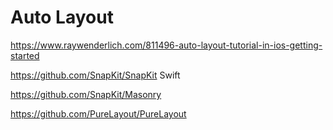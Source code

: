 # Auto Layout

<https://www.raywenderlich.com/811496-auto-layout-tutorial-in-ios-getting-started>

<https://github.com/SnapKit/SnapKit> Swift

<https://github.com/SnapKit/Masonry>

<https://github.com/PureLayout/PureLayout>
